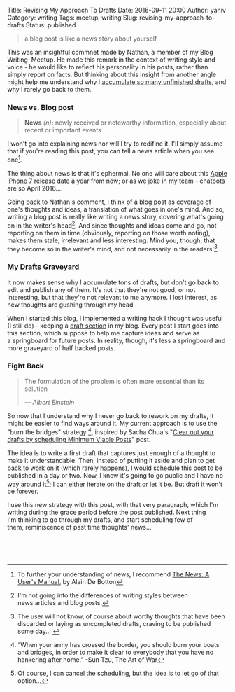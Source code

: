 Title: Revising My Approach To Drafts
Date: 2016-09-11 20:00
Author: yaniv
Category: writing
Tags: meetup, writing
Slug: revising-my-approach-to-drafts
Status: published

> a blog post is like a news story about yourself

This was an insightful commnet made by Nathan, a member of my Blog
Writing  Meetup. He made this remark in the context of writing style and
voice - he would like to reflect his personality in his posts, rather
than simply report on facts. But thinking about this insight from
another angle might help me understand why I [accumulate so many
unfinished drafts](https://prodissues.com/2015/11/drafts.html), and why
I rarely go back to them.

### News vs. Blog post

> <span class="s1">**News** *(n)***:** newly received or noteworthy
> information, especially about recent or important events</span>

I won't go into explaining news nor will I try to redifine it. I'll
simply assume that if you're reading this post, you can tell a news
article when you see one[^1].

The thing about news is that it's ephermal. No one will care about this
[Apple iPhone 7 release date](http://www.macworld.co.uk/news/iphone/iphone-7-release-date-rumours-uk-new-features-price-specs-launch-pre-orders-start-3530504/) a year from now; or as we joke in my team - chatbots are so April 2016....

Going back to Nathan's comment, I think of a blog post as coverage of
one's thoughts and ideas, a translation of what goes in one's mind. And
so, writing a blog post is really like writing a news story, covering
what's going on in the writer's
head[^2]. And since thoughts and ideas
come and go, not reporting on them in time (obviously, reporting on
those worth noting), makes them stale, irrelevant and less interesting.
Mind you, though, that they become so in the writer's mind, and not
necessarily in the readers'[^3].

### My Drafts Graveyard

It now makes sense why I accumulate tons of drafts, but don't go back to
edit and publish any of them. It's not that they're not good, or not
interesting, but that they're not relevant to me anymore. I lost
interest, as new thoughts are gushing through my head.

When I started this blog, I implemented a writing hack I thought was
useful (I still do) - keeping a [draft section](https://prodissues.com/2015/11/drafts.html) in my blog. Every post I start goes into this section, which suppose to help me capture ideas and serve as a springboard for future posts. In reality, though, it's less a springboard and more graveyard of half backed posts.

### Fight Back

> <span class="s1">The formulation of the problem is often more
> essential than its solution</span>
>
> *― Albert Einstein*

So now that I understand why I never go back to rework on my drafts, it
might be easier to find ways around it. My current approach is to use
the "burn the bridges" strategy [^4], inspired by Sacha Chua's "[Clear out your drafts by scheduling Minimum Viable Posts](http://sachachua.com/blog/2015/02/clear-out-your-drafts-by-scheduling-minimum-viable-posts/)"
post.

The idea is to write a first draft that captures just enough of a
thought to make it understandable. Then, instead of putting it aside and
plan to get back to work on it (which rarely happens), I would schedule
this post to be published in a day or two. Now, I know it's going to go
public and I have no way around it[^5]; I can either iterate on the draft or let it be. But draft it won't be forever.

I use this new strategy with this post, with that very paragraph, which
I'm writing during the grace period before the post published. Next
thing I'm thinking to go through my drafts, and start scheduling few of
them, reminiscence of past time thoughts' news...

 

 



[^1]: To further your understanding of news, I recommend [The News: A User's
 Manual](https://www.amazon.com/News-Users-Manual-Alain-Botton/dp/0307379124/ref=tmm_hrd_swatch_0?_encoding=UTF8&qid=1473471390&sr=1-1), by Alain De Botton

[^2]: I'm not going into the differences of writing styles between news articles and blog posts.

[^3]: The user will not know, of course about worthy thoughts that have been discarded or laying as uncompleted drafts, craving to be published some day... 

[^4]: “When your army has crossed the border, you should burn your boats and bridges, in order to make it clear to everybody that you have no hankering after home.” -Sun Tzu, The Art of War

[^5]: Of course, I can cancel the scheduling, but the idea is to let go of that option...